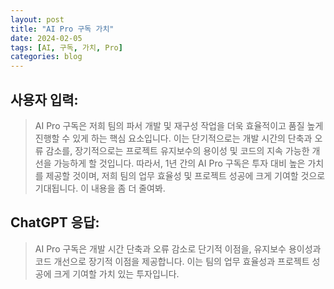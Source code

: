```yaml
---
layout: post
title: "AI Pro 구독 가치"
date: 2024-02-05
tags: [AI, 구독, 가치, Pro]
categories: blog
---
```


## 사용자 입력:
> AI Pro 구독은 저희 팀의 파서 개발 및 재구성 작업을 더욱 효율적이고 품질 높게 진행할 수 있게 하는 핵심 요소입니다. 이는 단기적으로는 개발 시간의 단축과 오류 감소를, 장기적으로는 프로젝트 유지보수의 용이성 및 코드의 지속 가능한 개선을 가능하게 할 것입니다. 따라서, 1년 간의 AI Pro 구독은 투자 대비 높은 가치를 제공할 것이며, 저희 팀의 업무 효율성 및 프로젝트 성공에 크게 기여할 것으로 기대됩니다.   이 내용을 좀 더 줄여봐.

## ChatGPT 응답:
> AI Pro 구독은 개발 시간 단축과 오류 감소로 단기적 이점을, 유지보수 용이성과 코드 개선으로 장기적 이점을 제공합니다. 이는 팀의 업무 효율성과 프로젝트 성공에 크게 기여할 가치 있는 투자입니다.

